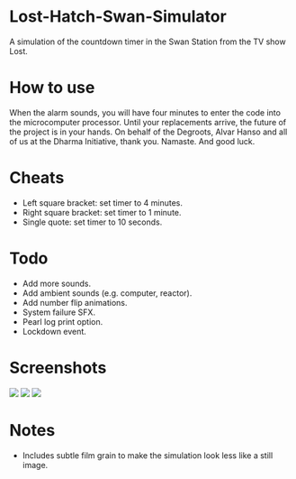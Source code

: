# Lost-Hatch-Swan-Simulator
A simulation of the countdown timer in the Swan Station from the TV show Lost.

# How to use
When the alarm sounds, you will have four minutes to enter the code into the microcomputer processor. Until your replacements arrive, the future of the project is in your hands. On behalf of the Degroots, Alvar Hanso and all of us at the Dharma Initiative, thank you. Namaste. And good luck.

# Cheats
- Left square bracket: set timer to 4 minutes.
- Right square bracket: set timer to 1 minute.
- Single quote: set timer to 10 seconds.

# Todo
- Add more sounds.
- Add ambient sounds (e.g. computer, reactor).
- Add number flip animations.
- System failure SFX.
- Pearl log print option.
- Lockdown event.

# Screenshots
<img src="https://github.com/jm11116/Lost-Hatch-Swan-Simulator/blob/main/screenshots/108.png" style="max-width:650px"/>
<img src="https://github.com/jm11116/Lost-Hatch-Swan-Simulator/blob/main/screenshots/four_minutes.png" style="max-width:650px"/>
<img src="https://github.com/jm11116/Lost-Hatch-Swan-Simulator/blob/main/screenshots/hieroglyphs.png" style="max-width:650px"/>

# Notes
- Includes subtle film grain to make the simulation look less like a still image.
